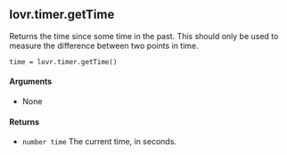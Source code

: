 lovr.timer.getTime
---

Returns the time since some time in the past.  This should only be used to measure the difference
between two points in time.

    time = lovr.timer.getTime()

#### Arguments

- None

#### Returns

- `number time` The current time, in seconds.
